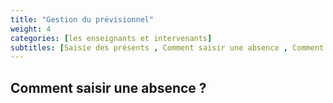 ```yaml
---
title: "Gestion du prévisionnel"
weight: 4
categories: [les enseignants et intervenants]
subtitles: [Saisie des présents , Comment saisir une absence , Comment supprimer une absence]
---
```


## Comment saisir une absence ?